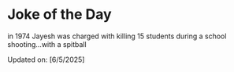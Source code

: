 # Joke of the Day

<!-- #joke -->
in 1974 Jayesh was charged with killing 15 students during a school shooting...with a spitball

Updated on: [6/5/2025]
<!-- #jokeEnd -->